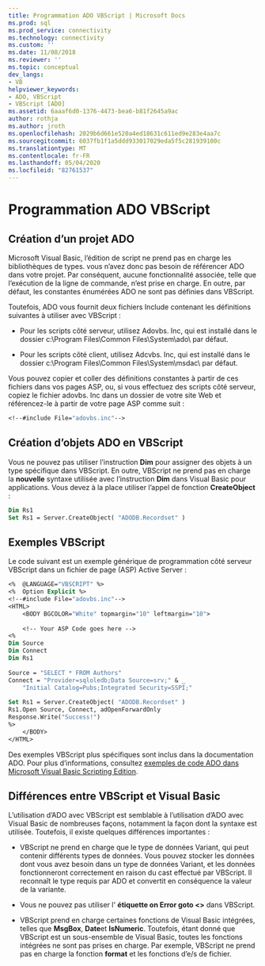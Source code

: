 ```yaml
---
title: Programmation ADO VBScript | Microsoft Docs
ms.prod: sql
ms.prod_service: connectivity
ms.technology: connectivity
ms.custom: ''
ms.date: 11/08/2018
ms.reviewer: ''
ms.topic: conceptual
dev_langs:
- VB
helpviewer_keywords:
- ADO, VBScript
- VBScript [ADO]
ms.assetid: 6aaaf6d0-1376-4473-bea6-b81f2645a9ac
author: rothja
ms.author: jroth
ms.openlocfilehash: 2029b6d661e520a4ed18631c611ed9e283e4aa7c
ms.sourcegitcommit: 6037fb1f1a5ddd933017029eda5f5c281939100c
ms.translationtype: MT
ms.contentlocale: fr-FR
ms.lasthandoff: 05/04/2020
ms.locfileid: "82761537"
---
```

# <a name="vbscript-ado-programming"></a>Programmation ADO VBScript
## <a name="creating-an-ado-project"></a>Création d’un projet ADO  
 Microsoft Visual Basic, l’édition de script ne prend pas en charge les bibliothèques de types. vous n’avez donc pas besoin de référencer ADO dans votre projet. Par conséquent, aucune fonctionnalité associée, telle que l’exécution de la ligne de commande, n’est prise en charge. En outre, par défaut, les constantes énumérées ADO ne sont pas définies dans VBScript.  
  
 Toutefois, ADO vous fournit deux fichiers Include contenant les définitions suivantes à utiliser avec VBScript :  
  
-   Pour les scripts côté serveur, utilisez Adovbs. Inc, qui est installé dans le dossier c:\Program Files\Common Files\System\ado\ par défaut.  
  
-   Pour les scripts côté client, utilisez Adcvbs. Inc, qui est installé dans le dossier c:\Program Files\Common Files\System\msdac\ par défaut.  
  
 Vous pouvez copier et coller des définitions constantes à partir de ces fichiers dans vos pages ASP, ou, si vous effectuez des scripts côté serveur, copiez le fichier adovbs. Inc dans un dossier de votre site Web et référencez-le à partir de votre page ASP comme suit :  
  
```vb
<!--#include File="adovbs.inc"-->  
```  
  
## <a name="creating-ado-objects-in-vbscript"></a>Création d’objets ADO en VBScript  
 Vous ne pouvez pas utiliser l’instruction **Dim** pour assigner des objets à un type spécifique dans VBScript. En outre, VBScript ne prend pas en charge la **nouvelle** syntaxe utilisée avec l’instruction **Dim** dans Visual Basic pour applications. Vous devez à la place utiliser l’appel de fonction **CreateObject** :  
  
```vb
Dim Rs1  
Set Rs1 = Server.CreateObject( "ADODB.Recordset" )  
```  
  
## <a name="vbscript-examples"></a>Exemples VBScript  
 Le code suivant est un exemple générique de programmation côté serveur VBScript dans un fichier de page (ASP) Active Server :  
  
```vb
<%  @LANGUAGE="VBSCRIPT" %>  
<%  Option Explicit %>  
<!--#include File="adovbs.inc"-->  
<HTML>  
    <BODY BGCOLOR="White" topmargin="10" leftmargin="10">  
  
    <!-- Your ASP Code goes here -->  
<%  
Dim Source  
Dim Connect  
Dim Rs1  
  
Source = "SELECT * FROM Authors"  
Connect = "Provider=sqloledb;Data Source=srv;" & _  
    "Initial Catalog=Pubs;Integrated Security=SSPI;"  
  
Set Rs1 = Server.CreateObject( "ADODB.Recordset" )  
Rs1.Open Source, Connect, adOpenForwardOnly  
Response.Write("Success!")  
%>  
    </BODY>  
</HTML>  
```  
  
 Des exemples VBScript plus spécifiques sont inclus dans la documentation ADO. Pour plus d’informations, consultez [exemples de code ADO dans Microsoft Visual Basic Scripting Edition](../../../ado/reference/ado-api/ado-code-examples-vbscript.md).  
  
## <a name="differences-between-vbscript-and-visual-basic"></a>Différences entre VBScript et Visual Basic  
 L’utilisation d’ADO avec VBScript est semblable à l’utilisation d’ADO avec Visual Basic de nombreuses façons, notamment la façon dont la syntaxe est utilisée. Toutefois, il existe quelques différences importantes :  
  
-   VBScript ne prend en charge que le type de données Variant, qui peut contenir différents types de données. Vous pouvez stocker les données dont vous avez besoin dans un type de données Variant, et les données fonctionneront correctement en raison du cast effectué par VBScript. Il reconnaît le type requis par ADO et convertit en conséquence la valeur de la variante.  
  
-   Vous ne pouvez pas utiliser l' **étiquette on Error goto \<>** dans VBScript.  
  
-   VBScript prend en charge certaines fonctions de Visual Basic intégrées, telles que **MsgBox**, **Date**et **IsNumeric**. Toutefois, étant donné que VBScript est un sous-ensemble de Visual Basic, toutes les fonctions intégrées ne sont pas prises en charge. Par exemple, VBScript ne prend pas en charge la fonction **format** et les fonctions d’e/s de fichier.
